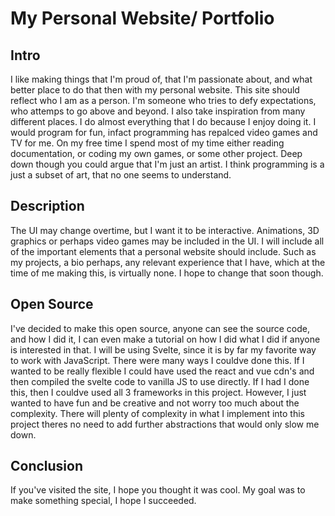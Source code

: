 # My Personal Website/ Portfolio

## Intro

I like making things that I'm proud of, that I'm passionate about, and what better place to do that then with my personal website. This site should reflect who I am as a person. I'm someone who tries to defy expectations, who attemps to go above and beyond. I also take inspiration from many different places. I do almost everything that I do because I enjoy doing it. I would program for fun, infact programming has repalced video games and TV for me. On my free time I spend most of my time either reading documentation, or coding my own games, or some other project. Deep down though you could argue that I'm just an artist. I think programming is a just a subset of art, that no one seems to understand.

## Description

The UI may change overtime, but I want it to be interactive. Animations, 3D graphics or perhaps video games may be included in the UI. I will include all of the important elements that a personal website should include. Such as my projects, a bio perhaps, any relevant experience that I have, which at the time of me making this, is virtually none. I hope to change that soon though.

## Open Source

I've decided to make this open source, anyone can see the source code, and how I did it, I can even make a tutorial on how I did what I did if anyone is interested in that. I will be using Svelte, since it is by far my favorite way to work with JavaScript. There were many ways I couldve done this. If I wanted to be really flexible I could have used the react and vue cdn's and then compiled the svelte code to vanilla JS to use directly. If I had I done this, then I couldve used all 3 frameworks in this project. However, I just wanted to have fun and be creative and not worry too much about the complexity. There will plenty of complexity in what I implement into this project theres no need to add further abstractions that would only slow me down.

## Conclusion

If you've visited the site, I hope you thought it was cool. My goal was to make something special, I hope I succeeded.
